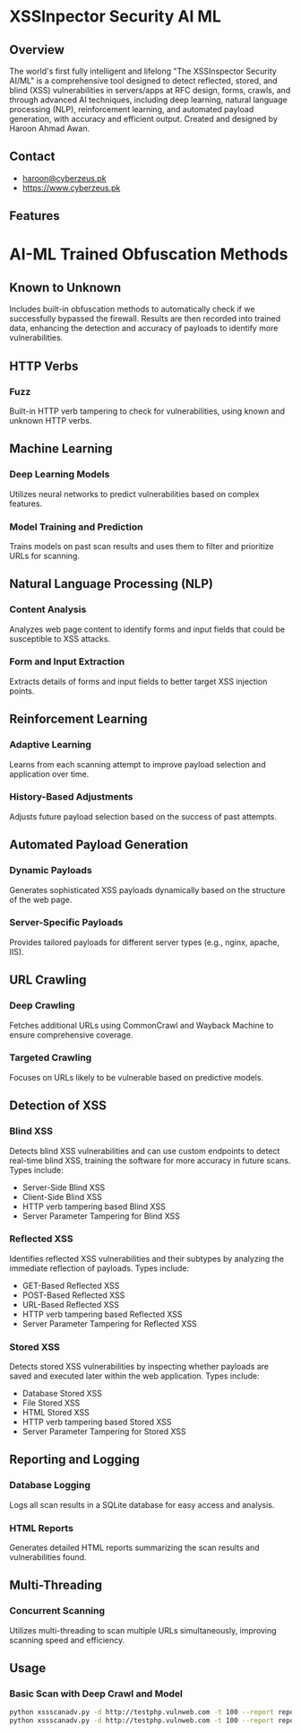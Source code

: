 # XSSInpector Security AI ML 

## Overview

The world's first fully intelligent and lifelong "The XSSInspector Security AI/ML" is a comprehensive tool designed to detect reflected, stored, and blind (XSS) vulnerabilities in servers/apps at RFC design, forms, crawls, and through advanced AI techniques, including deep learning, natural language processing (NLP), reinforcement learning, and automated payload generation, with accuracy and efficient output. Created and designed by Haroon Ahmad Awan.

## Contact 
- haroon@cyberzeus.pk
- https://www.cyberzeus.pk

## Features

# AI-ML Trained Obfuscation Methods

## Known to Unknown
Includes built-in obfuscation methods to automatically check if we successfully bypassed the firewall. Results are then recorded into trained data, enhancing the detection and accuracy of payloads to identify more vulnerabilities.

## HTTP Verbs

### Fuzz
Built-in HTTP verb tampering to check for vulnerabilities, using known and unknown HTTP verbs.

## Machine Learning

### Deep Learning Models
Utilizes neural networks to predict vulnerabilities based on complex features.

### Model Training and Prediction
Trains models on past scan results and uses them to filter and prioritize URLs for scanning.

## Natural Language Processing (NLP)

### Content Analysis
Analyzes web page content to identify forms and input fields that could be susceptible to XSS attacks.

### Form and Input Extraction
Extracts details of forms and input fields to better target XSS injection points.

## Reinforcement Learning

### Adaptive Learning
Learns from each scanning attempt to improve payload selection and application over time.

### History-Based Adjustments
Adjusts future payload selection based on the success of past attempts.

## Automated Payload Generation

### Dynamic Payloads
Generates sophisticated XSS payloads dynamically based on the structure of the web page.

### Server-Specific Payloads
Provides tailored payloads for different server types (e.g., nginx, apache, IIS).

## URL Crawling

### Deep Crawling
Fetches additional URLs using CommonCrawl and Wayback Machine to ensure comprehensive coverage.

### Targeted Crawling
Focuses on URLs likely to be vulnerable based on predictive models.

## Detection of XSS

### Blind XSS
Detects blind XSS vulnerabilities and can use custom endpoints to detect real-time blind XSS, training the software for more accuracy in future scans. Types include:
- Server-Side Blind XSS
- Client-Side Blind XSS
- HTTP verb tampering based Blind XSS
- Server Parameter Tampering for Blind XSS

### Reflected XSS
Identifies reflected XSS vulnerabilities and their subtypes by analyzing the immediate reflection of payloads. Types include:
- GET-Based Reflected XSS
- POST-Based Reflected XSS
- URL-Based Reflected XSS
- HTTP verb tampering based Reflected XSS
- Server Parameter Tampering for Reflected XSS

### Stored XSS
Detects stored XSS vulnerabilities by inspecting whether payloads are saved and executed later within the web application. Types include:
- Database Stored XSS
- File Stored XSS
- HTML Stored XSS
- HTTP verb tampering based Stored XSS
- Server Parameter Tampering for Stored XSS

## Reporting and Logging

### Database Logging
Logs all scan results in a SQLite database for easy access and analysis.

### HTML Reports
Generates detailed HTML reports summarizing the scan results and vulnerabilities found.

## Multi-Threading

### Concurrent Scanning
Utilizes multi-threading to scan multiple URLs simultaneously, improving scanning speed and efficiency.

## Usage

### Basic Scan with Deep Crawl and Model
```sh
python xssscanadv.py -d http://testphp.vulnweb.com -t 100 --report report.html --deepcrawl --duration 420 -s
python xssscanadv.py -d http://testphp.vulnweb.com -t 100 --report report.html --deepcrawl --duration 420 -s --mode autounderstand --use-model


